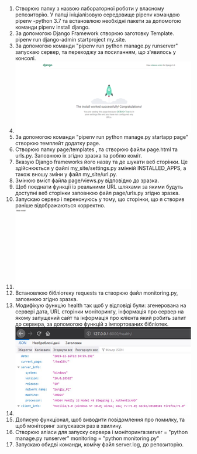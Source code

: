 1. Створюю папку з назвою лабораторної роботи у власному репозиторію. У папці ініціалізовую середовище pipenv командою pipenv -python 3.7 та встановлюю необхідні пакети за допомогою команди pipenv install django.
2. За допомогою Django Framework створюю заготовку Template. pipenv run django-admin startproject my_site.
3. За допомогою команди "pipenv run python manage.py runserver" запускаю сервер, та переходжу за посиланням, що з'явилось у консолі.
4. ![2](https://github.com/IK-31-zdebeliak/IK_31_zdebeljak/blob/master/Lab_3/2.png)
5. За допомогою команди "pipenv run python manage.py startapp page" створюю темплейт додатку page.
6. Створюю папку page/templates , та створюю файли page.html та urls.py. Заповнюю їх згідно зразка та роблю коміт.
7. Вказую Django frameworks його назву та де шукати веб сторінки. Це здійснюється у файлі my_site/settings.py змінній INSTALLED_APPS, а також вношу зміни у файл my_site/url.py.
8. Змінюю вміст файла page/views.py відповідно до зразка.
9. Щоб поєднати функції із реальними URL шляхами за якими будуть доступні веб сторінки заповнюю файл page/urls.py згідно зразка.
10. Запускаю сервер і переконуюсь у тому, що сторінки, що я створив раніше відображаються корректно.
11. ![3](https://github.com/IK-31-zdebeliak/IK_31_zdebeljak/blob/master/Lab_3/3.png)
12. Встановлюю бібліотеку requests та створюю файл monitоring.py, заповнюю згідно зразка.
13. Модифікую функцію health так щоб у відповіді були: згенерована на сервері дата, URL сторінки моніторингу, інформація про сервер на якому запущений сайт та інформація про клієнта який робить запит до сервера, за допомогою функцій з імпортованих бібліотек.
14. ![4](https://github.com/IK-31-zdebeliak/IK_31_zdebeljak/blob/master/Lab_3/4.jpg)
15. Дописую функціонал, щоб виводити повідомлення про помилку, та щоб моніторинг запускався раз в хвилину.
16. Створюю аліаси для запуску сервера і моніторинга:server = "python manage.py runserver"  monitoring = "python monitoring.py"
17. Запускаю обидві команди, комічу файл server.log, до репозиторію.
